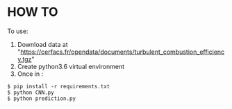 # HOW TO

To use:


 1. Download data at "https://cerfacs.fr/opendata/documents/turbulent_combustion_efficiency.tgz"
 2. Create python3.6 virtual environment
 3. Once in :
 
```
$ pip install -r requirements.txt
$ python CNN.py
$ python prediction.py
```
